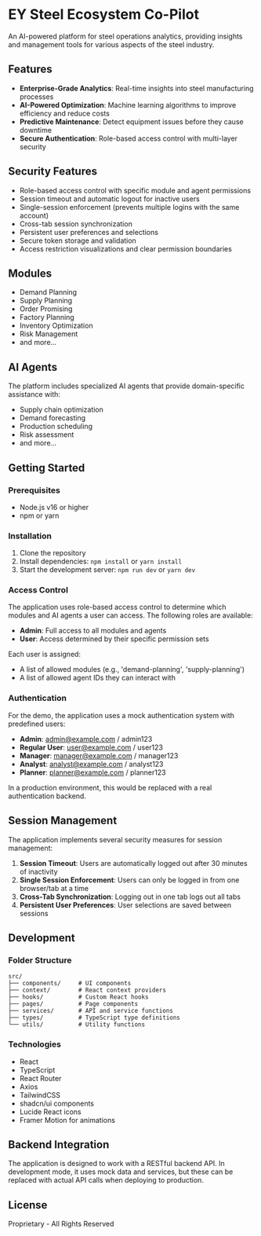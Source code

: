 
# EY Steel Ecosystem Co-Pilot

An AI-powered platform for steel operations analytics, providing insights and management tools for various aspects of the steel industry.

## Features

- **Enterprise-Grade Analytics**: Real-time insights into steel manufacturing processes
- **AI-Powered Optimization**: Machine learning algorithms to improve efficiency and reduce costs
- **Predictive Maintenance**: Detect equipment issues before they cause downtime
- **Secure Authentication**: Role-based access control with multi-layer security

## Security Features

- Role-based access control with specific module and agent permissions
- Session timeout and automatic logout for inactive users
- Single-session enforcement (prevents multiple logins with the same account)
- Cross-tab session synchronization
- Persistent user preferences and selections
- Secure token storage and validation
- Access restriction visualizations and clear permission boundaries

## Modules

- Demand Planning
- Supply Planning
- Order Promising
- Factory Planning
- Inventory Optimization
- Risk Management
- and more...

## AI Agents

The platform includes specialized AI agents that provide domain-specific assistance with:
- Supply chain optimization
- Demand forecasting
- Production scheduling
- Risk assessment
- and more...

## Getting Started

### Prerequisites

- Node.js v16 or higher
- npm or yarn

### Installation

1. Clone the repository
2. Install dependencies: `npm install` or `yarn install`
3. Start the development server: `npm run dev` or `yarn dev`

### Access Control

The application uses role-based access control to determine which modules and AI agents a user can access. The following roles are available:

- **Admin**: Full access to all modules and agents
- **User**: Access determined by their specific permission sets

Each user is assigned:
- A list of allowed modules (e.g., 'demand-planning', 'supply-planning')
- A list of allowed agent IDs they can interact with

### Authentication

For the demo, the application uses a mock authentication system with predefined users:

- **Admin**: admin@example.com / admin123
- **Regular User**: user@example.com / user123
- **Manager**: manager@example.com / manager123
- **Analyst**: analyst@example.com / analyst123
- **Planner**: planner@example.com / planner123

In a production environment, this would be replaced with a real authentication backend.

## Session Management

The application implements several security measures for session management:

1. **Session Timeout**: Users are automatically logged out after 30 minutes of inactivity
2. **Single Session Enforcement**: Users can only be logged in from one browser/tab at a time
3. **Cross-Tab Synchronization**: Logging out in one tab logs out all tabs
4. **Persistent User Preferences**: User selections are saved between sessions

## Development

### Folder Structure

```
src/
├── components/     # UI components
├── context/        # React context providers
├── hooks/          # Custom React hooks
├── pages/          # Page components
├── services/       # API and service functions
├── types/          # TypeScript type definitions
└── utils/          # Utility functions
```

### Technologies

- React
- TypeScript
- React Router
- Axios
- TailwindCSS
- shadcn/ui components
- Lucide React icons
- Framer Motion for animations

## Backend Integration

The application is designed to work with a RESTful backend API. In development mode, it uses mock data and services, but these can be replaced with actual API calls when deploying to production.

## License

Proprietary - All Rights Reserved
